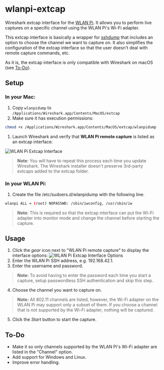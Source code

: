 # wlanpi-extcap
Wireshark extcap interface for the [WLAN Pi](www.wlanpi.com). It allows you to perform live captures on a specific channel using the WLAN Pi's Wi-Fi adapter.

This extcap interface is basically a wrapper for [sshdump](https://www.wireshark.org/docs/man-pages/sshdump.html) that includes an option to choose the channel we want to capture on. It also simplifies the configuration of the extcap interface so that the user doesn't deal with remote capture commands, etc.

As it is, the extcap interface is only compatible with Wireshark on macOS (see [To-Do](#to-do)).

## Setup

### In your Mac:
1. Copy `wlanpidump` to `/Applications/Wireshark.app/Contents/MacOS/extcap`
1. Make sure it has execution permissions:

```sh
chmod +x /Applications/Wireshark.app/Contents/MacOS/extcap/wlanpidump
```

1. Launch Wireshark and verify that __WLAN Pi remote capture__ is listed as an extcap interface:

![WLAN Pi Extcap Interface](../master/images/wlanpidump-interface.png "WLAN Pi Extcap Interface")

> __Note__: You will have to repeat this process each time you update Wireshark. The Wireshark installer doesn't preserve 3rd-party extcaps added to the extcap folder.

### In your WLAN Pi:
1. Create the file /etc/sudoers.d/wlanpidump with the following line:
```sh
wlanpi ALL = (root) NOPASSWD: /sbin/iwconfig, /usr/sbin/iw
```
> __Note__: This is required so that the extcap interface can put the Wi-Fi adapter into monitor mode and change the channel before starting the capture.

## Usage

1. Click the _gear_ icon next to "WLAN Pi remote capture" to display the interface options:
![WLAN Pi Extcap Interface Options](../master/images/wlanpidump-interface-options.png "WLAN Pi Extcap Interface Options")
2. Enter the WLAN Pi SSH address, e.g. 192.168.42.1.
3. Enter the username and password.
> __Note:__ To avoid having to enter the password each time you start a capture, setup passwordless SSH authentication and skip this step.
4. Choose the channel you want to capture on.
> __Note:__ All 802.11 channels are listed, however, the Wi-Fi adapter on the WLAN Pi may support only a subset of them. If you choose a channel that is not supported by the Wi-Fi adapter, nothing will be captured.
5. Click the _Start_ button to start the capture.

## To-Do

- Make it so only channels supported by the WLAN Pi's Wi-Fi adapter are listed in the "Channel" option.
- Add support for Windows and Linux.
- Improve error handling.
